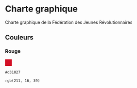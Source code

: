 # Charte graphique

Charte graphique de la Fédération des Jeunes Révolutionnaires

## Couleurs

### Rouge

<span style="display:inline-block;width:20px;height:20px;background:#d31027;border:1px solid #d31027;"></span>

```
#d31027
```

```
rgb(211, 16, 39)
```
